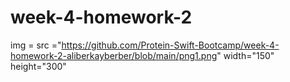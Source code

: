 # week-4-homework-2
img = src ="https://github.com/Protein-Swift-Bootcamp/week-4-homework-2-aliberkayberber/blob/main/png1.png" width="150" height="300"
